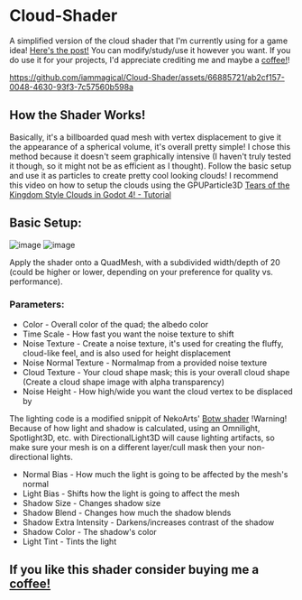 # Cloud-Shader

A simplified version of the cloud shader that I'm currently using for a game idea! [Here's the post!](https://www.reddit.com/r/godot/comments/1ag4x7k/spent_the_last_couple_days_playing_around_with/)
You can modify/study/use it however you want. If you do use it for your projects, I'd appreciate crediting me and maybe a [coffee!](https://ko-fi.com/ya834095)!

https://github.com/iammagical/Cloud-Shader/assets/66885721/ab2cf157-0048-4630-93f3-7c57560b598a

## How the Shader Works!
Basically, it's a billboarded quad mesh with vertex displacement to give it the appearance of a spherical volume, it's overall pretty simple! I chose this method because it doesn't seem graphically intensive (I haven't truly tested it though, so it might not be as efficient as I thought). Follow the basic setup and use it as particles to create pretty cool looking clouds! I recommend this video on how to setup the clouds using the GPUParticle3D [Tears of the Kingdom Style Clouds in Godot 4! - Tutorial](https://www.youtube.com/watch?v=sNXj0RN09ps)

## Basic Setup: 
![image](https://github.com/iammagical/Cloud-Shader/assets/66885721/11db7cec-1ba0-4416-aa30-5b71a8cca300)
![image](https://github.com/iammagical/Cloud-Shader/assets/66885721/ade5059c-584d-44ed-845d-7f26fda50ef5)

Apply the shader onto a QuadMesh, with a subdivided width/depth of 20 (could be higher or lower, depending on your preference for quality vs. performance).

### Parameters:
* Color - Overall color of the quad; the albedo color
* Time Scale - How fast you want the noise texture to shift
* Noise Texture - Create a noise texture, it's used for creating the fluffy, cloud-like feel, and is also used for height displacement
* Noise Normal Texture - Normalmap from a provided noise texture
* Cloud Texture - Your cloud shape mask; this is your overall cloud shape (Create a cloud shape image with alpha transparency)
* Noise Height - How high/wide you want the cloud vertex to be displaced by

The lighting code is a modified snippit of NekoArts' [Botw shader](https://godotshaders.com/shader/update-botw-toon-shader/)
!Warning! Because of how light and shadow is calculated, using an Omnilight, Spotlight3D, etc. with DirectionalLight3D will cause lighting artifacts, so make sure your mesh is on a different layer/cull mask then your non-directional lights.

* Normal Bias - How much the light is going to be affected by the mesh's normal
* Light Bias - Shifts how the light is going to affect the mesh
* Shadow Size - Changes shadow size
* Shadow Blend - Changes how much the shadow blends
* Shadow Extra Intensity - Darkens/increases contrast of the shadow
* Shadow Color - The shadow's color
* Light Tint - Tints the light

## If you like this shader consider buying me a [coffee!](https://ko-fi.com/ya834095)
